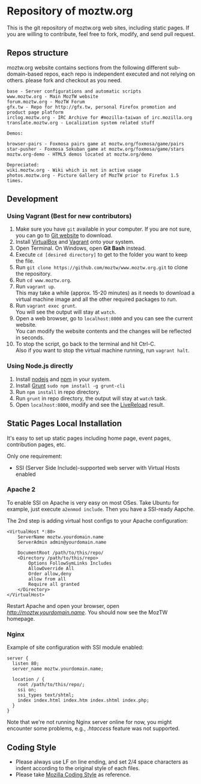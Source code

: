 # Repository of moztw.org

This is the git repository of moztw.org web sites, including static pages. If you are willing to contribute, feel free to fork, modify, and send pull request.

## Repos structure

moztw.org website contains sections from the following different sub-domain-based repos, 
each repo is independent executed and not relying on others. 
please fork and checkout as you need. 

    base - Server configurations and automatic scripts
    www.moztw.org - Main MozTW website
    forum.moztw.org - MozTW Forum
    gfx.tw - Repo for http://gfx.tw, personal Firefox promotion and product page platform
    irclog.moztw.org - IRC Archive for #mozilla-taiwan of irc.mozilla.org
    translate.moztw.org - Localization system related stuff
    
    Demos:
    
    browser-pairs - Foxmosa pairs game at moztw.org/foxmosa/game/pairs
    star-pusher - Foxmosa Sokuban game at moztw.org/foxmosa/game/stars
    moztw.org-demo - HTML5 demos located at moztw.org/demo  
    
    Depreciated:
    wiki.moztw.org - Wiki which is not in active usage
    photos.moztw.org - Picture Gallery of MozTW prior to Firefox 1.5 times.

## Development

### Using Vagrant (Best for new contributors)
1. Make sure you have `git` available in your computer. If you are not sure, you can go to [Git website](http://git-scm.com/download) to download.
2. Install [VirtualBox](https://www.virtualbox.org/wiki/Downloads) and [Vagrant](https://www.vagrantup.com/downloads.html) onto your system.
3. Open Terminal. On Windows, open **Git Bash** instead.
4. Execute `cd [desired directory]` to get to the folder you want to keep the file.
5. Run `git clone https://github.com/moztw/www.moztw.org.git` to clone the repository.
6. Run `cd www.moztw.org`.
5. Run `vagrant up`.  
   This may take a while (approx. 15-20 minutes) as it needs to download a virtual machine image and all the other required packages to run.
6. Run `vagrant exec grunt`.  
   You will see the output will stay at `watch`.
7. Open a web browser, go to `localhost:8000` and you can see the current website.  
   You can modify the website contents and the changes will be reflected in seconds.
8. To stop the script, go back to the terminal and hit Ctrl-C.  
   Also if you want to stop the virtual machine running, run `vagrant halt`.


### Using Node.js directly
1. Install [nodejs](http://nodejs.org/) and [npm](https://www.npmjs.org/) in your system.
2. Install [Grunt](http://gruntjs.com/)
    `sudo npm install -g grunt-cli`
3. Run `npm install` in repo directory.
4. Run `grunt` in repo directory, the output will stay at `watch` task.
5. Open `localhost:8000`, modify and see the [LiveReload](http://livereload.com/) result.



## Static Pages Local Installation

It's easy to set up static pages including home page, event pages, contribution pages, etc. 

Only one requirement: 
* SSI (Server Side Include)-supported web server with Virtual Hosts enabled

### Apache 2

To enable SSI on Apache is very easy on most OSes. 
Take Ubuntu for example, just execute `a2enmod include`. Then you have a SSI-ready Aapche.

The 2nd step is adding virtual host configs to your Apache configuration:

    <VirtualHost *:80>
        ServerName moztw.yourdomain.name
        ServerAdmin admin@yourdomain.name

        DocumentRoot /path/to/this/repo/
        <Directory /path/to/this/repo>
            Options FollowSymLinks Includes
            AllowOverride All
            Order allow,deny
            allow from all
            Require all granted
        </Directory>
    </VirtualHost>

Restart Apache and open your browser, open *http://moztw.yourdomain.name*. You should now see the MozTW homepage.

### Nginx

Example of site configuration with SSI module enabled:

    server {
      listen 80;
      server_name moztw.yourdomain.name;

      location / {
        root /path/to/this/repo/;
        ssi on;
        ssi_types text/shtml;
        index index.html index.htm index.shtml index.php;
      }
    }

Note that we're not running Nginx server online for now, you might encounter some problems,
e.g., _.htaccess_ feature was not supported.

## Coding Style
* Please always use LF on line ending, and set 2/4 space characters as indent according to the original style of each files.
* Please take [Mozilla Coding Style](https://developer.mozilla.org/en-US/docs/Mozilla_Coding_Style_Guide) as reference.
